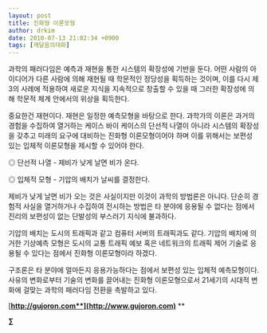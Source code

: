 ```yaml
---
layout: post
title: 진화형 이론모형
author: drkim
date: 2010-07-13 21:02:34 +0900
tags: [깨달음의대화]
---
```

과학의 패러다임은 예측과 재현을 통한 시스템의 확장성에 기반을 둔다. 어떤 사람의 아이디어가 다른 사람에 의해 재현될 때 학문적인 정당성을 획득하는 것이며, 이를 다시 제 3의 사례에 적용하여 새로운 지식을 지속적으로 창출할 수 있을 때 그러한 확장성에 의해 학문적 체계 안에서의 위상을 획득한다. 



중요한건 재현이다. 재현은 일정한 예측모형을 바탕으로 한다. 과학가의 이론은 과거의 경험을 수집하여 열거하는 케이스 바이 케이스의 단선적 나열이 아니라 시스템의 확장성을 갖추고 미래의 요구에 대비하는 진화형 이론모형이어야 하며 이를 위해서는 보편성 있는 입체적 이론모형을 제시할 수 있어야 한다. 



◎ 단선적 나열 - 제비가 낮게 날면 비가 온다.

◎ 입체적 모형 - 기압의 배치가 날씨를 결정한다. 



제비가 낮게 날면 비가 오는 것은 사실이지만 이것이 과학의 방법론은 아니다. 단순히 경험적 사실을 열거하거나 수집하여 전시하는 방법은 타 분야에 응용될 수 없다는 점에서 진리의 보편성이 없는 단발성의 부스러기 지식에 불과하다. 



기압의 배치는 도시의 트래픽과 같고 컴퓨터 서버의 트래픽과도 같다. 기압의 배치에 의거한 기상예측 모형은 도시의 교통 트래픽 예보 혹은 네트워크의 트래픽 제어 기술로 응용될 수 있다는 점에서 진화형 이론모형이라 하겠다.   
   
구조론은 타 분야에 얼마든지 응용가능하다는 점에서 보편성 있는 입체적 예측모형이다. 사유의 변화로부터 기술의 변화를 끌어내는 진화형 이론모형으로서 21세기의 시대적 변화에 걸맞는 과학의 패러다임 전환을 촉발하고 있다.





[**http://gujoron.com**](http://www.gujoron.com)** 
**

**∑**